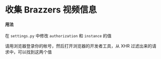 # 收集 Brazzers 视频信息


#### 用法

在 `settings.py` 中修改 `authorization` 和 `instance` 的值

请用浏览器登录你的帐号，然后打开浏览器的开发者工具，从 XHR 过滤出来的请求中，可以找到这两个值